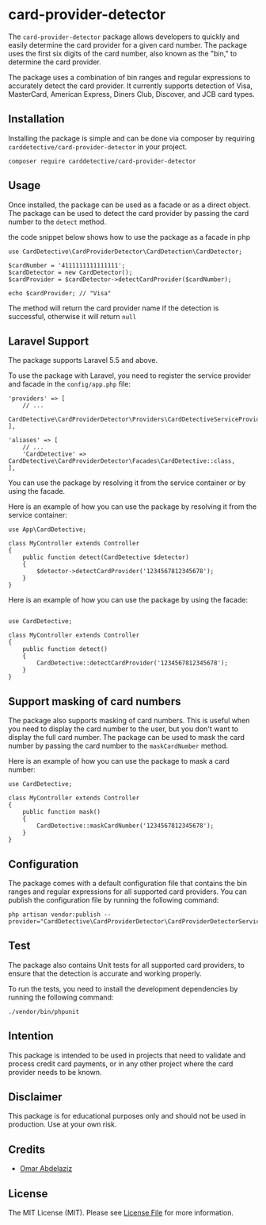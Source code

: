 # card-provider-detector

The `card-provider-detector` package allows developers to quickly and easily determine the card provider for a given card number. The package uses the first six digits of the card number, also known as the "bin," to determine the card provider.

The package uses a combination of bin ranges and regular expressions to accurately detect the card provider. It currently supports detection of Visa, MasterCard, American Express, Diners Club, Discover, and JCB card types.

## Installation

Installing the package is simple and can be done via composer by requiring `carddetective/card-provider-detector` in your project. 


````
composer require carddetective/card-provider-detector
````

## Usage

Once installed, the package can be used as a facade or as a direct object. The package can be used to detect the card provider by passing the card number to the `detect` method. 

the code snippet below shows how to use the package as a facade in php
````
use CardDetective\CardProviderDetector\CardDetection\CardDetector;

$cardNumber = '4111111111111111';
$cardDetector = new CardDetector();
$cardProvider = $cardDetector->detectCardProvider($cardNumber);

echo $cardProvider; // "Visa"
````
The method will return the card provider name if the detection is successful, otherwise it will return `null`

## Laravel Support

The package supports Laravel 5.5 and above.

To use the package with Laravel, you need to register the service provider and facade in the `config/app.php` file:

````
'providers' => [
    // ...
    CardDetective\CardProviderDetector\Providers\CardDetectiveServiceProvider::class,
],

'aliases' => [
    // ...
    'CardDetective' => CardDetective\CardProviderDetector\Facades\CardDetective::class,
],
````

You can use the package by resolving it from the service container or by using the facade.

Here is an example of how you can use the package by resolving it from the service container:

````
use App\CardDetective;

class MyController extends Controller
{
    public function detect(CardDetective $detector)
    {
        $detector->detectCardProvider('1234567812345678');
    }
}

````

Here is an example of how you can use the package by using the facade:

````

use CardDetective;

class MyController extends Controller
{
    public function detect()
    {
        CardDetective::detectCardProvider('1234567812345678');
    }
}

````

## Support masking of card numbers

The package also supports masking of card numbers. This is useful when you need to display the card number to the user, but you don't want to display the full card number. The package can be used to mask the card number by passing the card number to the `maskCardNumber` method.

Here is an example of how you can use the package to mask a card number:

````
use CardDetective;

class MyController extends Controller
{
    public function mask()
    {
        CardDetective::maskCardNumber('1234567812345678');
    }
}

````


## Configuration

The package comes with a default configuration file that contains the bin ranges and regular expressions for all supported card providers. You can publish the configuration file by running the following command:

```
php artisan vendor:publish --provider="CardDetective\CardProviderDetector\CardProviderDetectorServiceProvider"
```



## Test

The package also contains Unit tests for all supported card providers, to ensure that the detection is accurate and working properly.

To run the tests, you need to install the development dependencies by running the following command:

```
./vendor/bin/phpunit
```

## Intention

This package is intended to be used in projects that need to validate and process credit card payments, or in any other project where the card provider needs to be known.

## Disclaimer

This package is for educational purposes only and should not be used in production. Use at your own risk.

## Credits

- [Omar Abdelaziz](https://github.com/OmarAbdelazizMahmed)

## License

The MIT License (MIT). Please see [License File](LICENSE.md) for more information.


